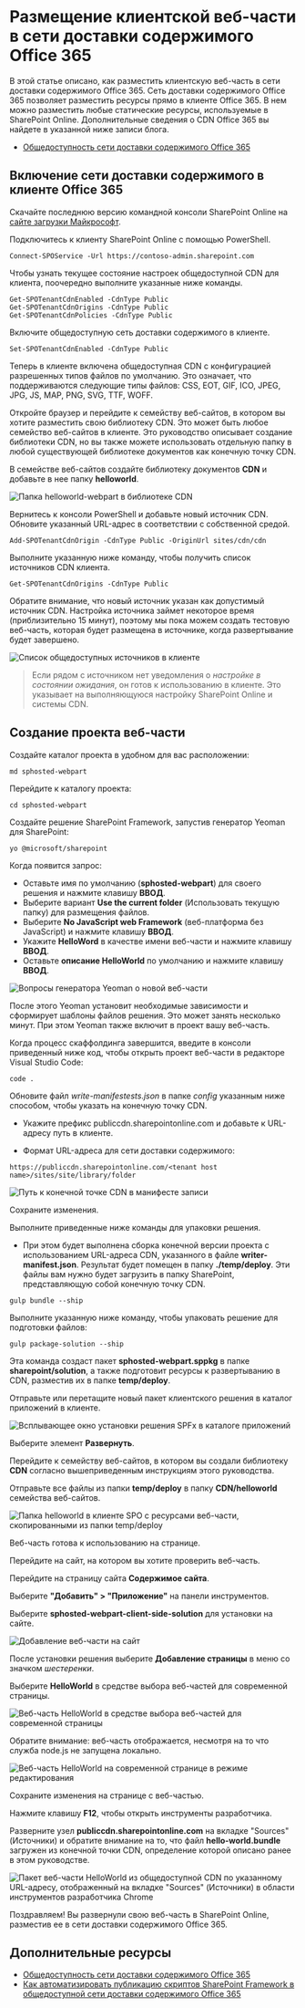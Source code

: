 # <a name="hosting-client-side-web-part-from-office-365-cdn"></a>Размещение клиентской веб-части в сети доставки содержимого Office 365

В этой статье описано, как разместить клиентскую веб-часть в сети доставки содержимого Office 365. Сеть доставки содержимого Office 365 позволяет разместить ресурсы прямо в клиенте Office 365. В нем можно разместить любые статические ресурсы, используемые в SharePoint Online. Дополнительные сведения о CDN Office 365 вы найдете в указанной ниже записи блога.

* [Общедоступность сети доставки содержимого Office 365](https://dev.office.com/blogs/general-availability-of-office-365-cdn)

## <a name="enable-cdn-in-your-office-365-tenant"></a>Включение сети доставки содержимого в клиенте Office 365
Скачайте последнюю версию командной консоли SharePoint Online на [сайте загрузки Майкрософт](https://www.microsoft.com/en-us/download/details.aspx?id=35588).

Подключитесь к клиенту SharePoint Online с помощью PowerShell.
```
Connect-SPOService -Url https://contoso-admin.sharepoint.com
```

Чтобы узнать текущее состояние настроек общедоступной CDN для клиента, поочередно выполните указанные ниже команды. 
```
Get-SPOTenantCdnEnabled -CdnType Public
Get-SPOTenantCdnOrigins -CdnType Public
Get-SPOTenantCdnPolicies -CdnType Public
```
Включите общедоступную сеть доставки содержимого в клиенте.
```
Set-SPOTenantCdnEnabled -CdnType Public
```
Теперь в клиенте включена общедоступная CDN с конфигурацией разрешенных типов файлов по умолчанию. Это означает, что поддерживаются следующие типы файлов: CSS, EOT, GIF, ICO, JPEG, JPG, JS, MAP, PNG, SVG, TTF, WOFF.

Откройте браузер и перейдите к семейству веб-сайтов, в котором вы хотите разместить свою библиотеку CDN. Это может быть любое семейство веб-сайтов в клиенте. Это руководство описывает создание библиотеки CDN, но вы также можете использовать отдельную папку в любой существующей библиотеке документов как конечную точку CDN.

В семействе веб-сайтов создайте библиотеку документов **CDN** и добавьте в нее папку **helloworld**.

![Папка helloworld-webpart в библиотеке CDN](../../../../images/cdn-helloworld-folder.png) 

Вернитесь к консоли PowerShell и добавьте новый источник CDN. Обновите указанный URL-адрес в соответствии с собственной средой. 
```
Add-SPOTenantCdnOrigin -CdnType Public -OriginUrl sites/cdn/cdn
```
Выполните указанную ниже команду, чтобы получить список источников CDN клиента.
```
Get-SPOTenantCdnOrigins -CdnType Public
```
Обратите внимание, что новый источник указан как допустимый источник CDN. Настройка источника займет некоторое время (приблизительно 15 минут), поэтому мы пока можем создать тестовую веб-часть, которая будет размещена в источнике, когда развертывание будет завершено. 

![Список общедоступных источников в клиенте](../../../../images/cdn-public-origins.png)

> Если рядом с источником нет уведомления о *настройке в состоянии ожидания*, он готов к использованию в клиенте. Это указывает на выполняющуюся настройку SharePoint Online и системы CDN. 

## <a name="creating-a-new-web-part-project"></a>Создание проекта веб-части

Создайте каталог проекта в удобном для вас расположении:

```
md sphosted-webpart
```
    
Перейдите к каталогу проекта:

```
cd sphosted-webpart
```

Создайте решение SharePoint Framework, запустив генератор Yeoman для SharePoint:

```
yo @microsoft/sharepoint
```
    
Когда появится запрос:

* Оставьте имя по умолчанию (**sphosted-webpart**) для своего решения и нажмите клавишу **ВВОД**.
* Выберите вариант **Use the current folder** (Использовать текущую папку) для размещения файлов.
* Выберите **No JavaScript web Framework** (веб-платформа без JavaScript) и нажмите клавишу **ВВОД**.
* Укажите **HelloWord** в качестве имени веб-части и нажмите клавишу **ВВОД**.
* Оставьте **описание HelloWorld** по умолчанию и нажмите клавишу **ВВОД**.

![Вопросы генератора Yeoman о новой веб-части](../../../../images/cdn-create-webpart-yo.png)

После этого Yeoman установит необходимые зависимости и сформирует шаблоны файлов решения. Это может занять несколько минут. При этом Yeoman также включит в проект вашу веб-часть.
    
Когда процесс скаффолдинга завершится, введите в консоли приведенный ниже код, чтобы открыть проект веб-части в редакторе Visual Studio Code:

```
code .
```
Обновите файл *write-manifestests.json* в папке *config* указанным ниже способом, чтобы указать на конечную точку CDN. 
- Укажите префикс publiccdn.sharepointonline.com и добавьте к URL-адресу путь в клиенте.
* Формат URL-адреса для сети доставки содержимого:
```
https://publiccdn.sharepointonline.com/<tenant host name>/sites/site/library/folder
```

![Путь к конечной точке CDN в манифесте записи](../../../../images/cdn-write-manifest-json.png)

Сохраните изменения.

Выполните приведенные ниже команды для упаковки решения.
* При этом будет выполнена сборка конечной версии проекта с использованием URL-адреса CDN, указанного в файле **writer-manifest.json**. Результат будет помещен в папку **./temp/deploy**. Эти файлы вам нужно будет загрузить в папку SharePoint, представляющую собой конечную точку CDN. 

```
gulp bundle --ship
```

Выполните указанную ниже команду, чтобы упаковать решение для подготовки файлов:

```
gulp package-solution --ship
```

Эта команда создаст пакет **sphosted-webpart.sppkg** в папке **sharepoint/solution**, а также подготовит ресурсы к развертыванию в CDN, разместив их в папке **temp/deploy**.

Отправьте или перетащите новый пакет клиентского решения в каталог приложений в клиенте. 

![Всплывающее окно установки решения SPFx в каталоге приложений](../../../../images/cdn-upload-solution-to-app-catalog.png)

Выберите элемент **Развернуть**.

Перейдите к семейству веб-сайтов, в котором вы создали библиотеку **CDN** согласно вышеприведенным инструкциям этого руководства.

Отправьте все файлы из папки **temp/deploy** в папку **CDN/helloworld** семейства веб-сайтов. 

![Папка helloworld в клиенте SPO с ресурсами веб-части, скопированными из папки temp/deploy](../../../../images/cdn-web-part-files-in-folder.png)

Веб-часть готова к использованию на странице.

Перейдите на сайт, на котором вы хотите проверить веб-часть.

Перейдите на страницу сайта **Содержимое сайта**.

Выберите **"Добавить" > "Приложение"** на панели инструментов.

Выберите **sphosted-webpart-client-side-solution** для установки на сайте.

![Добавление веб-части на сайт](../../../../images/cdn-add-webpart-to-site.png)

После установки решения выберите **Добавление страницы** в меню со значком *шестеренки*.

Выберите **HelloWorld** в средстве выбора веб-частей для современной страницы.

![Веб-часть HelloWorld в средстве выбора веб-частей для современной страницы](../../../../images/cdn-web-part-picker.png)

Обратите внимание: веб-часть отображается, несмотря на то что служба node.js не запущена локально. 

![Веб-часть HelloWorld на современной странице в режиме редактирования](../../../../images/cdn-web-part-rendering.png)

Сохраните изменения на странице с веб-частью.

Нажмите клавишу **F12**, чтобы открыть инструменты разработчика.

Разверните узел **publiccdn.sharepointonline.com** на вкладке "Sources" (Источники) и обратите внимание на то, что файл **hello-world.bundle** загружен из конечной точки CDN, определение которой описано ранее в этом руководстве.

![Пакет веб-части HelloWorld из общедоступной CDN по указанному URL-адресу, отображенный на вкладке "Sources" (Источники) в области инструментов разработчика Chrome](../../../../images/cdn-web-part-f12-source.png)

Поздравляем! Вы развернули свою веб-часть в SharePoint Online, разместив ее в сети доставки содержимого Office 365. 

## <a name="additional-resources"></a>Дополнительные ресурсы

- [Общедоступность сети доставки содержимого Office 365](https://dev.office.com/blogs/general-availability-of-office-365-cdn)
- [Как автоматизировать публикацию скриптов SharePoint Framework в общедоступной сети доставки содержимого Office 365](https://www.eliostruyf.com/automate-publishing-of-your-sharepoint-framework-scripts-to-office-365-public-cdn)